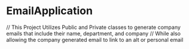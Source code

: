 # EmailApplication
// This Project Utilizes Public and Private classes to generate company emails that include their name, department, and company
// While also allowing the company generated email to link to an alt or personal email
